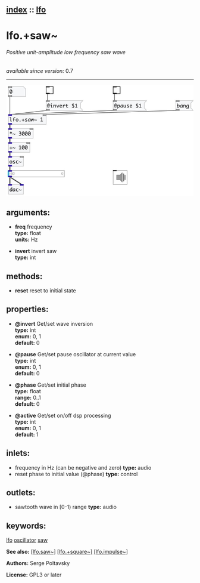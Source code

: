 [index](index.html) :: [lfo](category_lfo.html)
---

# lfo.+saw~

###### Positive unit-amplitude low frequency saw wave

*available since version:* 0.7

---




[![example](../examples/img/lfo.%2Bsaw~.jpg)](../examples/pd/lfo.%2Bsaw~.pd)



## arguments:

* **freq**
frequency<br>
__type:__ float<br>
__units:__ Hz<br>

* **invert**
invert saw<br>
__type:__ int<br>



## methods:

* **reset**
reset to initial state<br>




## properties:

* **@invert** 
Get/set wave inversion<br>
__type:__ int<br>
__enum:__ 0, 1<br>
__default:__ 0<br>

* **@pause** 
Get/set pause oscillator at current value<br>
__type:__ int<br>
__enum:__ 0, 1<br>
__default:__ 0<br>

* **@phase** 
Get/set initial phase<br>
__type:__ float<br>
__range:__ 0..1<br>
__default:__ 0<br>

* **@active** 
Get/set on/off dsp processing<br>
__type:__ int<br>
__enum:__ 0, 1<br>
__default:__ 1<br>



## inlets:

* frequency in Hz (can be negative and zero) 
__type:__ audio<br>
* reset phase to initial value (@phase) 
__type:__ control<br>



## outlets:

* sawtooth wave in [0-1) range
__type:__ audio<br>



## keywords:

[lfo](keywords/lfo.html)
[oscillator](keywords/oscillator.html)
[saw](keywords/saw.html)



**See also:**
[\[lfo.saw~\]](lfo.saw~.html)
[\[lfo.+square~\]](lfo.%2Bsquare~.html)
[\[lfo.impulse~\]](lfo.impulse~.html)




**Authors:** Serge Poltavsky




**License:** GPL3 or later






